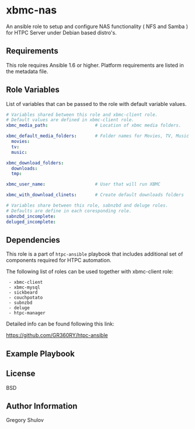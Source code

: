 xbmc-nas
===========

An ansible role to setup and configure NAS functionality ( NFS and Samba ) for HTPC Server under Debian based distro's.

Requirements
------------

This role requires Ansible 1.6 or higher. Platform requirements are listed in the metadata file.

Role Variables
--------------

List of variables that can be passed to the role with default variable values.

```yaml
# Variables shared between this role and xbmc-client role.
# Default values are defined in xbmc-client role.
xbmc_media_path:                  # Location of xbmc media folders.

xbmc_default_media_folders:       # Folder names for Movies, TV, Music and etc.
  movies:
  tv:
  music:

xbmc_download_folders:
  downloads:
  tmp:

xbmc_user_name:                   # User that will run XBMC

xbmc_with_download_clinets:       # Create default downloads folders

# Variables share between this role, sabnzbd and deluge roles.
# Defaults are define in each coresponding role.
sabnzbd_incomplete:
deluged_incomplete:
```


Dependencies
------------

This role is a part of `htpc-ansible` playbook that includes additional set of components required for HTPC automation.

The following list of roles can be used together with xbmc-client role:
    
     - xbmc-client
     - xbmc-mysql
     - sickbeard
     - couchpotato
     - subnzbd
     - deluge
     - htpc-manager

Detailed info can be found following this link:

https://github.com/GR360RY/htpc-ansible


Example Playbook
-------------------------



License
-------

BSD

Author Information
------------------

Gregory Shulov
